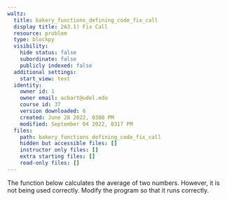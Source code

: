 ```yaml
---
waltz:
  title: bakery_functions_defining_code_fix_call
  display title: 2A3.1) Fix Call
  resource: problem
  type: blockpy
  visibility:
    hide status: false
    subordinate: false
    publicly indexed: false
  additional settings:
    start_view: text
  identity:
    owner id: 1
    owner email: acbart@udel.edu
    course id: 37
    version downloaded: 6
    created: June 28 2022, 0300 PM
    modified: September 04 2022, 0317 PM
  files:
    path: bakery_functions_defining_code_fix_call
    hidden but accessible files: []
    instructor only files: []
    extra starting files: []
    read-only files: []
---
```

The function below calculates the average of two numbers. However, it is not being used correctly. Modify the program so that it runs correctly.